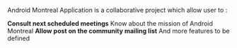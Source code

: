 Android Montreal Application is a collaborative project which allow user to :

**Consult next scheduled meetings** Know about the mission of Android Montreal
**Allow post on the community mailing list** And more features to be defined